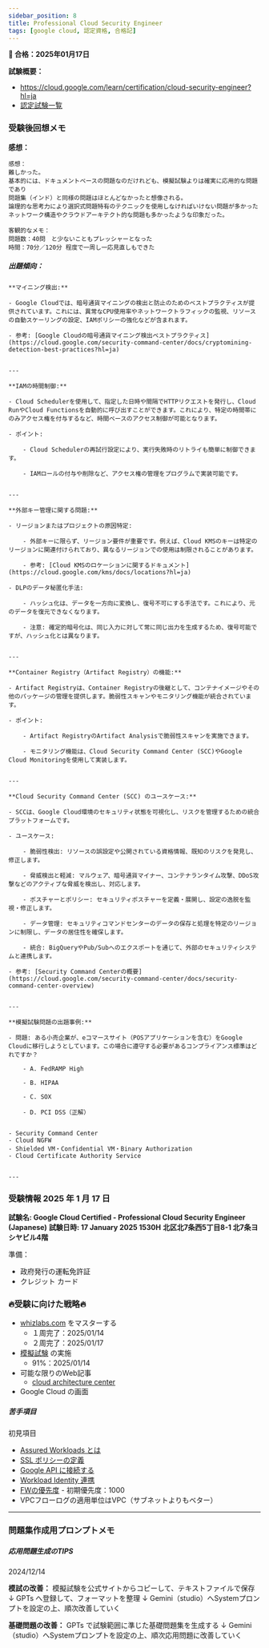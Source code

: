 ```yaml
---
sidebar_position: 8
title: Professional Cloud Security Engineer
tags: [google cloud, 認定資格, 合格記]
---
```


**🌸 合格：2025年01月17日**

**試験概要：**
- https://cloud.google.com/learn/certification/cloud-security-engineer?hl=ja
- [認定試験一覧](https://cloud.google.com/blog/topics/training-certifications/which-google-cloud-certification-exam-should-you-take?hl=en)


### 受験後回想メモ

**感想：**
```
感想：
難しかった。
基本的には、ドキュメントベースの問題なのだけれども、模擬試験よりは確実に応用的な問題であり
問題集（インド）と同様の問題はほとんどなかったと想像される。
論理的な思考力により選択式問題特有のテクニックを使用しなければいけない問題が多かった
ネットワーク構造やクラウドアーキテクト的な問題も多かったような印象だった。

客観的なメモ：
問題数：40問　と少ないこともプレッシャーとなった
時間：70分／120分 程度で一周し一応見直しもできた
```

##### 出題傾向：
```
**マイニング検出:**

- Google Cloudでは、暗号通貨マイニングの検出と防止のためのベストプラクティスが提供されています。これには、異常なCPU使用率やネットワークトラフィックの監視、リソースの自動スケーリングの設定、IAMポリシーの強化などが含まれます。
    
- 参考: [Google Cloudの暗号通貨マイニング検出ベストプラクティス](https://cloud.google.com/security-command-center/docs/cryptomining-detection-best-practices?hl=ja)
    

---

**IAMの時間制御:**

- Cloud Schedulerを使用して、指定した日時や間隔でHTTPリクエストを発行し、Cloud RunやCloud Functionsを自動的に呼び出すことができます。これにより、特定の時間帯にのみアクセス権を付与するなど、時間ベースのアクセス制御が可能となります。
    
- ポイント:
    
    - Cloud Schedulerの再試行設定により、実行失敗時のリトライも簡単に制御できます。
        
    - IAMロールの付与や削除など、アクセス権の管理をプログラムで実装可能です。
        

---

**外部キー管理に関する問題:**

- リージョンまたはプロジェクトの原因特定:
    
    - 外部キーに限らず、リージョン要件が重要です。例えば、Cloud KMSのキーは特定のリージョンに関連付けられており、異なるリージョンでの使用は制限されることがあります。
        
    - 参考: [Cloud KMSのロケーションに関するドキュメント](https://cloud.google.com/kms/docs/locations?hl=ja)
        
- DLPのデータ秘匿化手法:
    
    - ハッシュ化は、データを一方向に変換し、復号不可にする手法です。これにより、元のデータを復元できなくなります。
        
    - 注意: 確定的暗号化は、同じ入力に対して常に同じ出力を生成するため、復号可能ですが、ハッシュ化とは異なります。
        

---

**Container Registry（Artifact Registry）の機能:**

- Artifact Registryは、Container Registryの後継として、コンテナイメージやその他のパッケージの管理を提供します。脆弱性スキャンやモニタリング機能が統合されています。
    
- ポイント:
    
    - Artifact RegistryのArtifact Analysisで脆弱性スキャンを実施できます。
        
    - モニタリング機能は、Cloud Security Command Center (SCC)やGoogle Cloud Monitoringを使用して実装します。
        

---

**Cloud Security Command Center (SCC) のユースケース:**

- SCCは、Google Cloud環境のセキュリティ状態を可視化し、リスクを管理するための統合プラットフォームです。
    
- ユースケース:
    
    - 脆弱性検出: リソースの誤設定や公開されている資格情報、既知のリスクを発見し、修正します。
        
    - 脅威検出と軽減: マルウェア、暗号通貨マイナー、コンテナランタイム攻撃、DDoS攻撃などのアクティブな脅威を検出し、対応します。
        
    - ポスチャーとポリシー: セキュリティポスチャーを定義・展開し、設定の逸脱を監視・修正します。
        
    - データ管理: セキュリティコマンドセンターのデータの保存と処理を特定のリージョンに制限し、データの居住性を確保します。
        
    - 統合: BigQueryやPub/Subへのエクスポートを通じて、外部のセキュリティシステムと連携します。
        
- 参考: [Security Command Centerの概要](https://cloud.google.com/security-command-center/docs/security-command-center-overview)
    

---

**模擬試験問題の出題事例:**

- 問題: ある小売企業が、eコマースサイト（POSアプリケーションを含む）をGoogle Cloudに移行しようとしています。この場合に遵守する必要があるコンプライアンス標準はどれですか？
    
    - A. FedRAMP High
        
    - B. HIPAA
        
    - C. SOX
        
    - D. PCI DSS（正解）
        

- Security Command Center
- Cloud NGFW
- Shielded VM・Confidential VM・Binary Authorization  
- Cloud Certificate Authority Service


---
```



### 受験情報 2025 年 1 月 17 日

**試験名: Google Cloud Certified - Professional Cloud Security Engineer (Japanese)**
**試験日時: 17 January 2025 1530H**
**北区北7条西5丁目8-1 北7条ヨシヤビル4階**

準備：
- 政府発行の運転免許証
- クレジット カード
### 🔥受験に向けた戦略🔥
 
- [whizlabs.com](https://www.whizlabs.com/learn/course/google-cloud-certified-professional-cloud-security-engineer/301) をマスターする
	- １周完了：2025/01/14
	- ２周完了：2025/01/17
- [模擬試験](https://docs.google.com/forms/d/e/1FAIpQLSf4ADmZr8WnDZjIK6dWvRTel2VmsP0fJtONy6UOFjWZHe-MpQ/viewform?hl=ja) の実施
	-  91%：2025/01/14
- 可能な限りのWeb記事
	- [cloud architecture center](https://cloud.google.com/architecture?hl=ja)
- Google Cloud の画面

##### 苦手項目

初見項目
- [Assured Workloads とは](https://cloud.google.com/assured-workloads/docs/overview?hl=ja)
- [SSL ポリシーの定義](https://cloud.google.com/load-balancing/docs/ssl-policies-concepts?hl=ja#defining_an_ssl_policy)
- [Google API に接続する](https://cloud.google.com/vpc/docs/private-access-options?hl=ja#connect-google-apis)
- [Workload Identity 連携](https://cloud.google.com/iam/docs/workload-identity-federation?hl=ja)
- [FWの優先度](https://cloud.google.com/firewall/docs/firewalls?hl=ja#priority_order_for_firewall_rules) - 初期優先度：1000
- VPCフローログの適用単位はVPC（サブネットよりもベター）

---

### 問題集作成用プロンプトメモ

##### 応用問題生成のTIPS

2024/12/14 

**模試の改善：**
模擬試験を公式サイトからコピーして、テキストファイルで保存
↓
GPTs へ登録して、フォーマットを整理
↓
Gemini（studio）へSystemプロンプトを設定の上、順次改善していく

**基礎問題の改善：**
GPTs で試験範囲に準じた基礎問題集を生成する
↓
Gemini（studio）へSystemプロンプトを設定の上、順次応用問題に改善していく